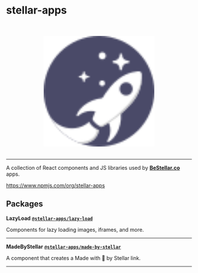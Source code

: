 # stellar-apps

<p align=center>
  <br/>
  <br/>
  <img src='assets/Icon-FullColor.svg' width='300' height='300' alt='Stellar Apps'/>
  <br/>
  <br/>
</p>

______

A collection of React components and JS libraries used by [**BeStellar.co**](https://BeStellar.co) apps.

https://www.npmjs.com/org/stellar-apps

## Packages

**LazyLoad** [**`@stellar-apps/lazy-load`**](./packages/lazy-load)

Components for lazy loading images, iframes, and more.

______

**MadeByStellar** [**`@stellar-apps/made-by-stellar`**](./packages/made-by-stellar)

A component that creates a Made with 🚀 by Stellar link.

______